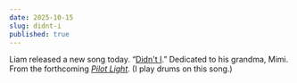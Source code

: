 ```yaml
---
date: 2025-10-15
slug: didnt-i
published: true
---
```

Liam released a new song today. “[Didn't I](https://www.youtube.com/watch?v=2uHkqhEC0t4).” Dedicated to his grandma, Mimi. From the forthcoming [_Pilot Light_](https://liamkazar.bandcamp.com/album/pilot-light). (I play drums on this song.)